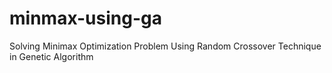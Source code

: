minmax-using-ga
===============

Solving Minimax Optimization Problem Using Random Crossover Technique in Genetic Algorithm
